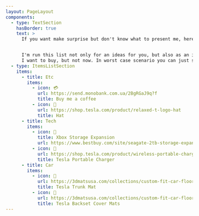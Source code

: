 ```yaml
---
layout: PageLayout
components:
  - type: TextSection
    hasBorder: true
    text: >
      If you want make surprise but don't know what to present me, here are some ideas to help you 😊


      I'm run this list not only for an ideas for you, but also as an ideas for me - for the things which
      I want to buy, but not now. In worst case scenario you can just send me some beer in non-liquid state 💳
  - type: ItemsListSection
    items:
      - title: Etc
        items:
          - icon: 💳
            url: https://send.monobank.com.ua/2BgRGaJ9q?f
            title: Buy me a coffee
          - icon: 🧢
            url: https://shop.tesla.com/product/relaxed-t-logo-hat
            title: Hat
      - title: Tech
        items:
          - icon: 💾
            title: Xbox Storage Expansion
            url: https://www.bestbuy.com/site/seagate-2tb-storage-expansion-card-for-xbox-series-xs-internal-nvme-ssd-black/6477864.p
          - icon: 🔋
            url: https://shop.tesla.com/product/wireless-portable-charger
            title: Tesla Portable Charger
      - title: Car
        items:
          - icon: 🛞
            url: https://3dmatsusa.com/collections/custom-fit-car-floor-liners/products/kagu-cargo-liner?model=MjAyNEBURVNMQUBNT0RFTCBZ
            title: Tesla Trunk Mat
          - icon: 🛞
            url: https://3dmatsusa.com/collections/custom-fit-car-floor-liners/products/seatback-protector?model=MjAyNEBURVNMQUBNT0RFTCBZ
            title: Tesla Backset Cover Mats
---
```


